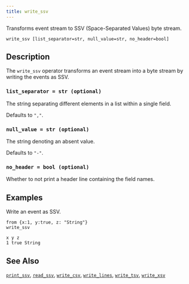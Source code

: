```yaml
---
title: write_ssv
---
```


Transforms event stream to SSV (Space-Separated Values) byte stream.

```tql
write_ssv [list_separator=str, null_value=str, no_header=bool]
```

## Description

The `write_ssv` operator transforms an event stream into a byte stream by writing
the events as SSV.

### `list_separator = str (optional)`

The string separating different elements in a list within a single field.

Defaults to `","`.

### `null_value = str (optional)`

The string denoting an absent value.

Defaults to `"-"`.

### `no_header = bool (optional)`

Whether to not print a header line containing the field names.

## Examples

Write an event as SSV.

```tql
from {x:1, y:true, z: "String"}
write_ssv
```
```
x y z
1 true String
```

## See Also

[`print_ssv`](../functions/print_ssv),
[`read_ssv`](read_ssv),
[`write_csv`](write_csv),
[`write_lines`](write_lines),
[`write_tsv`](write_tsv),
[`write_xsv`](write_xsv)
